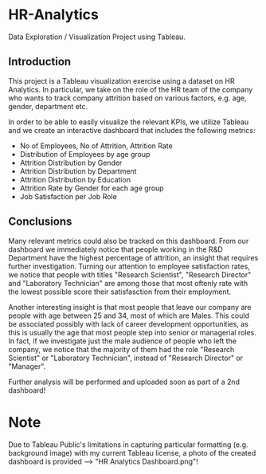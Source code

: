 # HR-Analytics
Data Exploration / Visualization Project using Tableau.

## Introduction

This project is a Tableau visualization exercise using a dataset on HR Analytics. In particular, we take on the role of the HR team of the company who wants to track company attrition based on various factors, e.g. age, gender, department etc.

In order to be able to easily visualize the relevant KPIs, we utilize Tableau and we create an interactive dashboard that includes the following metrics:

- No of Employees, No of Attrition, Attrition Rate
- Distribution of Employees by age group
- Attrition Distribution by Gender
- Attrition Distribution by Department
- Attrition Distribution by Education
- Attrition Rate by Gender for each age group
- Job Satisfaction per Job Role

## Conclusions

Many relevant metrics could also be tracked on this dashboard. From our dashboard we immediately notice that people working in the R&D Department have the highest percentage of attrition, an insight that requires further investigation. Turning our attention to employee satisfaction rates, we notice that people with titles "Research Scientist", "Research Director" and "Laboratory Technician" are among those that most oftenly rate with the lowest possible score their satisfasction from their employment.

Another interesting insight is that most people that leave our company are people with age between 25 and 34, most of which are Males. This could be associated possibly with lack of career development opportunities, as this is usually the age that most people step into senior or managerial roles. In fact, if we investigate just the male audience of people who left the company, we notice that the majority of them had the role "Research Scientist" or "Laboratory Technician", instead of "Research Director" or "Manager". 

Further analysis will be performed and uploaded soon as part of a 2nd dashboard!

# Note

Due to Tableau Public's limitations in capturing particular formatting (e.g. background image) with my current Tableau license, a photo of the created dashboard is provided -->  "HR Analytics Dashboard.png"!
